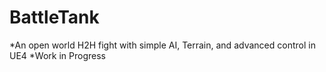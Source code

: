 # BattleTank
*An open world H2H fight with simple AI, Terrain, and advanced control in UE4
*Work in Progress
